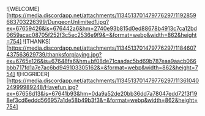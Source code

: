 ![WELCOME] [https://media.discordapp.net/attachments/1134513701479776297/1192859683703226399/DungeonUnlimited1.jpg?ex=67659426&is=676442a6&hm=2740e93b815d0ed88678b4913c7ca12bd0659acac08705f252f3c5ec2536e9f9&=&format=webp&width=862&height=754]
![THANKS] [https://media.discordapp.net/attachments/1134513701479776297/1184607437563629739/thanksforplaying.jpg?ex=6765e126&is=67648fa6&hm=bf08de71caadac5bd69b787eaa9aacb066bbb717fd1a7e7ac6bd949103305162&=&format=webp&width=862&height=754]
![HOGRIDER] [https://media.discordapp.net/attachments/1134513701479776297/1136104024999989248/Havefun.jpg?ex=67656d13&is=67641b93&hm=0da9a52de20bb36dd7a78047edd72f3f198ef3cd6eddd566957a1de58b49b3f3&=&format=webp&width=862&height=754]
